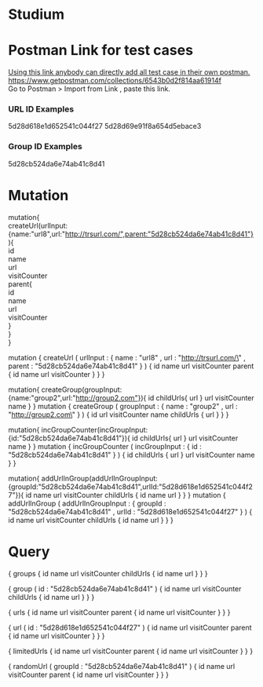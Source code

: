 # Studium

# Postman Link for test cases 
[Using this link anybody can directly add all test case in their own postman.](https://www.getpostman.com/collections/6543b0d2f814aa61914f)
https://www.getpostman.com/collections/6543b0d2f814aa61914f  
Go to Postman > Import from Link , paste this link.  

### URL ID Examples
5d28d618e1d652541c044f27
5d28d69e91f8a654d5ebace3

### Group ID Examples
5d28cb524da6e74ab41c8d41

# Mutation 

mutation{  
  createUrl(urlInput:{name:"url8",url:"http://trsurl.com/",parent:"5d28cb524da6e74ab41c8d41"}){  
    id  
    name  
    url  
    visitCounter  
    parent{  
      id  
      name  
      url  
      visitCounter  
    }  
  }  
}  

mutation { createUrl ( urlInput : { name : \"url8\" , url : \"http://trsurl.com/\" , parent : \"5d28cb524da6e74ab41c8d41\" } ) { id name url visitCounter parent { id name url visitCounter } } } 

mutation{
  createGroup(groupInput:{name:"group2",url:"http://group2.com"}){
    id
    childUrls{
      url
    }
    url
    visitCounter    
    name
  }
}
mutation { createGroup ( groupInput : { name : \"group2\" , url : \"http://group2.com\" } ) { id url visitCounter name childUrls { url } } }

mutation{
  incGroupCounter(incGroupInput:{id:"5d28cb524da6e74ab41c8d41"}){
    id
    childUrls{
      url
    }
    url
	visitCounter    
    name
  }
}
mutation { incGroupCounter ( incGroupInput : { id : \"5d28cb524da6e74ab41c8d41\" } ) { id childUrls { url } url visitCounter name } } 

mutation{
  addUrlInGroup(addUrlInGroupInput:{groupId:"5d28cb524da6e74ab41c8d41",urlId:"5d28d618e1d652541c044f27"}){
    id
    name
    url
    visitCounter
    childUrls {
      id
      name
      url
    }
  }
}
mutation { addUrlInGroup ( addUrlInGroupInput : { groupId : \"5d28cb524da6e74ab41c8d41\" , urlId : \"5d28d618e1d652541c044f27\" } ) { id name url visitCounter childUrls { id name url } } } 

# Query 

{ groups { id name url visitCounter childUrls { id name url } } } 

{ group ( id : \"5d28cb524da6e74ab41c8d41\" ) { id name url visitCounter childUrls { id name url } } } 

{ urls { id name url visitCounter parent { id name url visitCounter } } } 

{ url ( id : \"5d28d618e1d652541c044f27\" ) { id name url visitCounter parent { id name url visitCounter } } }

{ limitedUrls { id name url visitCounter parent { id name url visitCounter } } } 

{ randomUrl ( groupId : \"5d28cb524da6e74ab41c8d41\" ) { id name url visitCounter parent { id name url visitCounter } } } 
